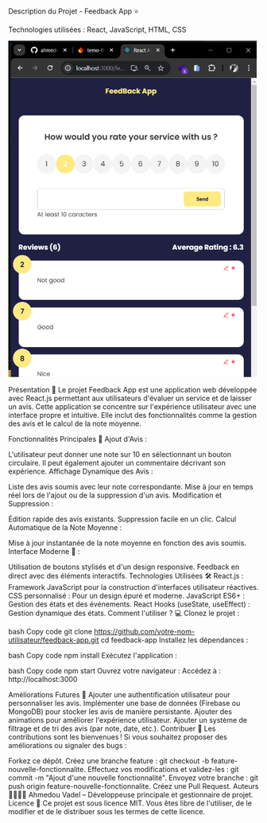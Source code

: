 Description du Projet - Feedback App ⭐

Technologies utilisées : React, JavaScript, HTML, CSS

<img width="500" src="https://raw.githubusercontent.com/ahmedouvadel/Feedback-app-react/main/screenshots/img.png">

Présentation 📝
Le projet Feedback App est une application web développée avec React.js permettant aux utilisateurs d'évaluer un service et de laisser un avis. Cette application se concentre sur l'expérience utilisateur avec une interface propre et intuitive. Elle inclut des fonctionnalités comme la gestion des avis et le calcul de la note moyenne.

Fonctionnalités Principales 🚀
Ajout d'Avis :

L'utilisateur peut donner une note sur 10 en sélectionnant un bouton circulaire.
Il peut également ajouter un commentaire décrivant son expérience.
Affichage Dynamique des Avis :

Liste des avis soumis avec leur note correspondante.
Mise à jour en temps réel lors de l'ajout ou de la suppression d'un avis.
Modification et Suppression :

Édition rapide des avis existants.
Suppression facile en un clic.
Calcul Automatique de la Note Moyenne :

Mise à jour instantanée de la note moyenne en fonction des avis soumis.
Interface Moderne 🎨 :

Utilisation de boutons stylisés et d'un design responsive.
Feedback en direct avec des éléments interactifs.
Technologies Utilisées 🛠️
React.js : Framework JavaScript pour la construction d'interfaces utilisateur réactives.
CSS personnalisé : Pour un design épuré et moderne.
JavaScript ES6+ : Gestion des états et des événements.
React Hooks (useState, useEffect) : Gestion dynamique des états.
Comment l'utiliser ? 💻
Clonez le projet :

bash
Copy code
git clone https://github.com/votre-nom-utilisateur/feedback-app.git
cd feedback-app
Installez les dépendances :

bash
Copy code
npm install
Exécutez l'application :

bash
Copy code
npm start
Ouvrez votre navigateur :
Accédez à : http://localhost:3000

Améliorations Futures 🚧
Ajouter une authentification utilisateur pour personnaliser les avis.
Implémenter une base de données (Firebase ou MongoDB) pour stocker les avis de manière persistante.
Ajouter des animations pour améliorer l'expérience utilisateur.
Ajouter un système de filtrage et de tri des avis (par note, date, etc.).
Contribuer 🤝
Les contributions sont les bienvenues ! Si vous souhaitez proposer des améliorations ou signaler des bugs :

Forkez ce dépôt.
Créez une branche feature : git checkout -b feature-nouvelle-fonctionnalite.
Effectuez vos modifications et validez-les : git commit -m "Ajout d'une nouvelle fonctionnalité".
Envoyez votre branche : git push origin feature-nouvelle-fonctionnalite.
Créez une Pull Request.
Auteurs 👩‍💻👨‍💻
Ahmedou Vadel – Développeuse principale et gestionnaire de projet.
Licence 📄
Ce projet est sous licence MIT. Vous êtes libre de l'utiliser, de le modifier et de le distribuer sous les termes de cette licence.
